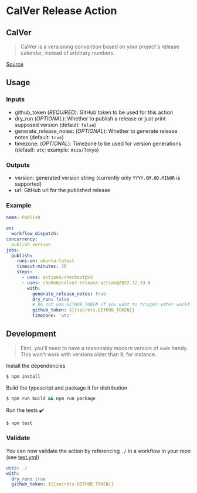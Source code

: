 # CalVer Release Action

## CalVer

> CalVer is a versioning convention based on your project's release calendar, instead of arbitrary numbers. 
 
[Source](https://calver.org/)

## Usage

### Inputs

- github_token (*REQUIRED*): GitHub token to be used for this action
- dry_run (*OPTIONAL*): Whether to publish a release or just print supposed version (default: `false`)
- generate_release_notes: (*OPTIONAL*): Whether to generate release notes (default: `true`)
- timezone: (*OPTIONAL*): Timezone to be used for version generations (default: `utc`; example: `Asia/Tokyo`)

### Outputs

- version: generated version string (currently only `YYYY.0M.0D.MINOR` is supported)
- url: GitHub url for the published release

### Example

```yaml
name: Publish

on:
  workflow_dispatch:
concurrency:
  publish_version
jobs:
  publish:
    runs-on: ubuntu-latest
    timeout-minutes: 30
    steps:
      - uses: actions/checkout@v3
      - uses: cho0o0/calver-release-action@2022.12.13.6
        with:
          generate_release_notes: true
          dry_run: false
          # Do not use GITHUB_TOKEN if you want to trigger other workflows
          github_token: ${{secrets.GITHUB_TOKEN}}
          timezone: 'utc'
```

## Development

> First, you'll need to have a reasonably modern version of `node` handy. This won't work with versions older than 9, for instance.

Install the dependencies  
```bash
$ npm install
```

Build the typescript and package it for distribution
```bash
$ npm run build && npm run package
```

Run the tests :heavy_check_mark:  
```bash
$ npm test
```

### Validate

You can now validate the action by referencing `./` in a workflow in your repo (see [test.yml](.github/workflows/test.yml))

```yaml
uses: ./
with:
  dry_run: true
  github_token: ${{secrets.GITHUB_TOKEN}}
```
